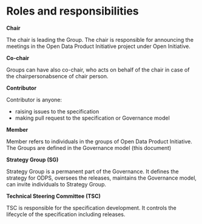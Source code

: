 # Roles and responsibilities

**Chair**

The chair is leading the Group. The chair is responsible for announcing the meetings in the Open Data Product Initiative project under Open Initiative.&#x20;

**Co-chair**

Groups can have also co-chair, who acts on behalf of the chair in case of the chairpersonabsence of chair person.&#x20;

**Contributor**

Contributor is anyone:

* raising issues to the specification
* making pull request to the specification or Governance model

**Member**

Member refers to individuals in the groups of Open Data Product Initiative. The Groups are defined in the Governance model (this document)

**Strategy Group (SG)**

Strategy Group is a permanent part of the Governance. It defines the strategy for ODPS, oversees the releases, maintains the Governance model, can invite individuals to Strategy Group.&#x20;

**Technical Steering Committee (TSC)**

TSC is responsible for the specification development. It controls the lifecycle of the specification including releases.&#x20;
